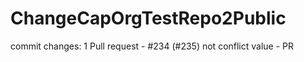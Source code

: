 # ChangeCapOrgTestRepo2Public

commit changes: 1
Pull request - #234 (#235)
not conflict value - PR 